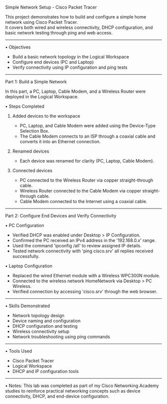 Simple Network Setup - Cisco Packet Tracer

This project demonstrates how to build and configure a simple home network using Cisco Packet Tracer.  
It covers both wired and wireless connectivity, DHCP configuration, and basic network testing through ping and web access.

---

• Objectives

- Build a basic network topology in the Logical Workspace  
- Configure end devices (PC and Laptop)  
- Verify connectivity using IP configuration and ping tests  

---

Part 1: Build a Simple Network

In this part, a PC, Laptop, Cable Modem, and a Wireless Router were deployed in the Logical Workspace.

• Steps Completed

1. Added devices to the workspace
   - PC, Laptop, and Cable Modem were added using the Device-Type Selection Box.
   - The Cable Modem connects to an ISP through a coaxial cable and converts it into an Ethernet connection.

2. Renamed devices
   - Each device was renamed for clarity (PC, Laptop, Cable Modem).

3. Connected devices
   - PC connected to the Wireless Router via copper straight-through cable.
   - Wireless Router connected to the Cable Modem via copper straight-through cable.
   - Cable Modem connected to the Internet using a coaxial cable.

---

Part 2: Configure End Devices and Verify Connectivity

• PC Configuration
  - Verified DHCP was enabled under Desktop > IP Configuration.
  - Confirmed the PC received an IPv4 address in the '192.168.0.x' range.
  - Used the command 'ipconfig /all' to review assigned IP details.
  - Tested network connectivity with 'ping cisco.srv' all replies received successfully.

• Laptop Configuration
  - Replaced the wired Ethernet module with a Wireless WPC300N module.
  - Connected to the wireless network HomeNetwork via Desktop > PC Wireless.
  - Verified connection by accessing 'cisco.srv' through the web browser.

---

• Skills Demonstrated
  - Network topology design  
  - Device naming and configuration  
  - DHCP configuration and testing  
  - Wireless connectivity setup  
  - Network troubleshooting using ping commands  

---

• Tools Used
  - Cisco Packet Tracer  
  - Logical Workspace  
  - DHCP and IP configuration tools  

---

• Notes:
  This lab was completed as part of my Cisco Networking Academy studies to reinforce practical networking concepts such as device connectivity, DHCP, and end-device configuration.
